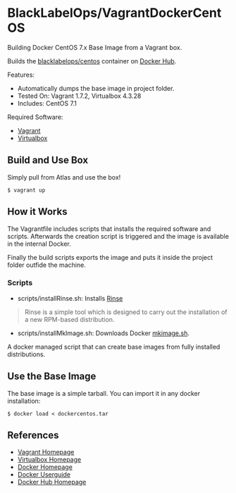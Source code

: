 # BlackLabelOps/VagrantDockerCentOS

Building Docker CentOS 7.x Base Image from a Vagrant box.

Builds the [blacklabelops/centos](https://registry.hub.docker.com/u/blacklabelops/centos/) container on [Docker Hub](https://registry.hub.docker.com).

Features:

* Automatically dumps the base image in project folder.
* Tested On: Vagrant 1.7.2, Virtualbox 4.3.28
* Includes: CentOS 7.1

Required Software:

* [Vagrant](https://www.vagrantup.com/)
* [Virtualbox](https://www.virtualbox.org/)

## Build and Use Box

Simply pull from Atlas and use the box!

~~~~
$ vagrant up
~~~~    

## How it Works

The Vagrantfile includes scripts that installs the required software and scripts. Afterwards the creation script is triggered and the image is available in the internal Docker.

Finally the build scripts exports the image and puts it inside the project folder outfide the machine.

### Scripts

* scripts/installRinse.sh: Installs [Rinse](http://collab-maint.alioth.debian.org/rinse/) 

> Rinse is a simple tool which is designed to carry out the installation of a new RPM-based distribution.

* scripts/installMkImage.sh: Downloads Docker [mkimage.sh](https://github.com/docker/docker/tree/master/contrib). 

A docker managed script that can create base images from fully installed distributions.

## Use the Base Image

The base image is a simple tarball. You can import it in any docker installation:

~~~~
$ docker load < dockercentos.tar
~~~~  

## References

* [Vagrant Homepage](https://www.vagrantup.com/)
* [Virtualbox Homepage](https://www.virtualbox.org/)
* [Docker Homepage](https://www.docker.com/)
* [Docker Userguide](https://docs.docker.com/userguide/)
* [Docker Hub Homepage](https://registry.hub.docker.com)




